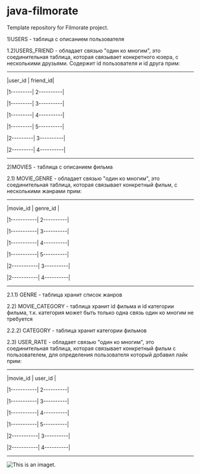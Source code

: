 # java-filmorate
Template repository for Filmorate project.

1)USERS - таблица с описанием пользователя

1.2)USERS_FRIEND - обладает связью "один ко многим", это соединительная таблица,
которая связывает конкретного юзера, с несколькими друзьями. Содержит id пользователя и id друга прим:

----------------------------------------------

|user_id | friend_id|

|1---------| 2----------|

|1---------| 3----------|

|1---------| 4----------|

|1---------| 5----------|

|2---------| 3----------|

|2---------| 4----------|

----------------------------------------------

2)MOVIES - таблица с описанием фильма

2.1) MOVIE_GENRE - обладает связью "один ко многим", это соединительная таблица,
которая связывает конкретный фильм, с несколькими жанрами прим:

----------------------------------------------

|movie_id | genre_id |

|1-----------| 2----------|

|1-----------| 3----------|

|1-----------| 4----------|

|1-----------| 5----------|

|2-----------| 3----------|

|2-----------| 4----------|

----------------------------------------------

2.1.1) GENRE - таблица хранит список жанров

2.2) MOVIE_CATEGORY - таблица хранит id фильма и id категории фильма, 
т.к. категория может быть только одна связь один ко многим не требуется

2.2.2) CATEGORY - таблица хранит категории фильмов

2.3) USER_RATE - обладает связью "один ко многим", это соединительная таблица,
которая связывает конкретный фильм с пользователем, для определения пользователя который добавил лайк прим:

----------------------------------------------

|movie_id | user_id  |

|1-----------| 2----------|

|1-----------| 3----------|

|1-----------| 4----------|

|1-----------| 5----------|

|2-----------| 3----------|

|2-----------| 4----------|

----------------------------------------------

![This is an image](https://github.com/HONDACIVIC5DDDDD/java-filmorate/blob/main/Untitled.png)t.
